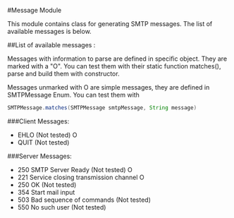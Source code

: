 #Message Module

This module contains class for generating SMTP messages.
The list of available messages is below.

##List of available messages :

Messages with information to parse are defined in specific object. They are marked with a "O".
You can test them with their static function matches(), parse and build them with constructor.

Messages unmarked with O are simple messages, they are defined in SMTPMessage Enum.
You can test them with 

```java
SMTPMessage.matches(SMTPMessage smtpMessage, String message)
```

###Client Messages:
* EHLO <client> (Not tested) O
* QUIT (Not tested)

###Server Messages:
* 250 <domain> SMTP Server Ready (Not tested)  O
* 221 <domain> Service closing transmission channel O
* 250 OK (Not tested)
* 354 Start mail input
* 503 Bad sequence of commands (Not tested)
* 550 No such user (Not tested)

